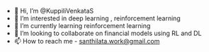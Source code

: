 - 👋 Hi, I’m @KuppiliVenkataS
- 👀 I’m interested in deep learning , reinforcement learning
- 🌱 I’m currently learning reinforcement learning
- 💞️ I’m looking to collaborate on financial models using RL and DL
- 📫 How to reach me - santhilata.work@gmail.com

<!---
KuppiliVenkataS/KuppiliVenkataS is a ✨ special ✨ repository because its `README.md` (this file) appears on your GitHub profile.
You can click the Preview link to take a look at your changes.
--->
